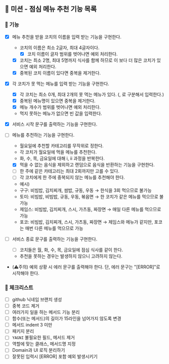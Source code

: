 ## 🚀 미션 - 점심 메뉴 추천 기능 목록

### 🎨 기능

- [X] 메뉴 추천을 받을 코치의 이름을 입력 받는 기능을 구현한다.
    + 코치의 이름은 최소 2글자, 최대 4글자이다.
      * [X] 코치 이름이 글자 범위를 벗어나면 예외 처리한다.
    + [X] 코치는 최소 2명, 최대 5명까지 식사를 함께 하므로 이 보다 더 많은 코치가 있으면 예외 처리한다.
    + [X] 중복된 코치 이름이 있다면 중복을 제거한다.

- [X] 각 코치가 못 먹는 메뉴를 입력 받는 기능을 구현한다.
    + [X] 각 코치는 최소 0개, 최대 2개의 못 먹는 메뉴가 있다. (, 로 구분해서 입력한다.)
    + [X] 중복된 메뉴명이 있으면 중복을 제거한다.
    + [X] 메뉴 개수가 범위를 벗어나면 예외 처리한다.
    + 먹지 못하는 메뉴가 없으면 빈 값을 입력한다.

- [X] 서비스 시작 문구를 출력하는 기능을 구현한다.

- [ ] 메뉴를 추천하는 기능을 구현한다.
    + 월요일에 추천할 카테고리를 무작위로 정한다.
    + 각 코치가 월요일에 먹을 메뉴를 추천한다.
    + 화, 수, 목, 금요일에 대해 i, ii 과정을 반복한다.
    + [X] 먹을 수 없는 음식을 제외하고 랜덤으로 음식을 반환하는 기능을 구현한다.
    + [ ] 한 주에 같은 카테고리는 최대 2회까지만 고를 수 있다.
    + [ ] 각 코치에게 한 주에 중복되지 않는 메뉴를 추천해야 한다.
    + 예시)
    + 구구: 비빔밥, 김치찌개, 쌈밥, 규동, 우동 → 한식을 3회 먹으므로 불가능
    + 토미: 비빔밥, 비빔밥, 규동, 우동, 볶음면 → 한 코치가 같은 메뉴를 먹으므로 불가능
    + 제임스: 비빔밥, 김치찌개, 스시, 가츠동, 짜장면 → 매일 다른 메뉴를 먹으므로 가능
    + 포코: 비빔밥, 김치찌개, 스시, 가츠동, 짜장면 → 제임스와 메뉴가 같지만, 포코는 매번 다른 메뉴를 먹으므로 가능

- [ ] 서비스 종료 문구를 출력하는 기능을 구현한다.
    + [ ] 코치들은 월, 화, 수, 목, 금요일에 점심 식사를 같이 한다.
    + 추천을 못하는 경우는 발생하지 않으니 고려하지 않는다.

+ (⚠️주의) 예외 상황 시 에러 문구를 출력해야 한다. 단, 에러 문구는 "[ERROR]"로 시작해야 한다.


### 🍬 체크리스트

- [ ] github 닉네임 브랜치 생성
- [ ] 중복 코드 제거
- [ ] 여러가지 일을 하는 메서드 기능 분리
- [ ] 함수(또는 메서드)의 길이가 15라인을 넘어가지 않도록 변경
- [ ] 메서드 indent 3 미만
- [ ] 패키지 분리
- [ ] `YAGNI` 불필요한 필드, 메서드 제거
- [ ] 역할에 맞는 클래스, 메서드명 지정
- [ ] Domain과 UI 로직 분리하기
- [ ] 잘못된 입력시 [ERROR] 포함 예외 발생시키기
